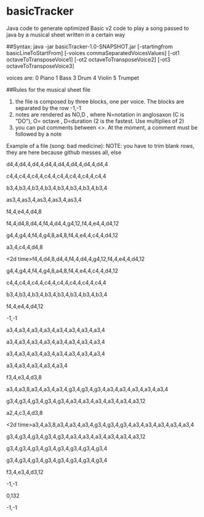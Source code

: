 # basicTracker
Java code to generate optimized Basic v2 code to play a song passed to java by a musical sheet written in a certain way

##Syntax: java -jar basicTracker-1.0-SNAPSHOT.jar [-startingfrom basicLineToStartFrom] [-voices commaSeparatedVoicesValues] [-ot1 octaveToTransposeVoice1] [-ot2 octaveToTransposeVoice2] [-ot3 octaveToTransposeVoice3] <filepath>

voices are:
0 Piano
1 Bass
3 Drum
4 Violin
5 Trumpet

##Rules for the musical sheet file
1) the file is composed by three blocks, one per voice. The blocks are separated by the row -1,-1
2) notes are rendered as NO,D , where N=notation in anglosaxon (C is "DO"), O= octave , D=duration (2 is the fastest. Use multiplies of 2)
3) you can put comments between <>. At the moment, a comment must be followed by a note

Example of a file (song: bad medicine): NOTE: you have to trim blank rows, they are here because github messes all, else

d4,4,d4,4,d4,4,d4,4,d4,4,d4,4,d4,4,d4,4

c4,4,c4,4,c4,4,c4,4,c4,4,c4,4,c4,4,c4,4

b3,4,b3,4,b3,4,b3,4,b3,4,b3,4,b3,4,b3,4

as3,4,as3,4,as3,4,as3,4,as3,4

f4,4,e4,4,d4,8

<endintro>f4,4,d4,8,d4,4,f4,4,d4,4,g4,12,f4,4,e4,4,d4,12

g4,4,g4,4,f4,4,g4,8,a4,8,f4,4,e4,4,c4,4,d4,12

<oh oho ho>a3,4,c4,4,d4,8

<2d time>f4,4,d4,8,d4,4,f4,4,d4,4,g4,12,f4,4,e4,4,d4,12

g4,4,g4,4,f4,4,g4,8,a4,8,f4,4,e4,4,c4,4,d4,12

<closing>c4,4,c4,4,c4,4,c4,4,c4,4,c4,4,c4,4,c4,4

b3,4,b3,4,b3,4,b3,4,b3,4,b3,4,b3,4,b3,4

f4,4,e4,4,d4,12

-1,-1

a3,4,a3,4,a3,4,a3,4,a3,4,a3,4,a3,4,a3,4

a3,4,a3,4,a3,4,a3,4,a3,4,a3,4,a3,4,a3,4

a3,4,a3,4,a3,4,a3,4,a3,4,a3,4,a3,4,a3,4

a3,4,a3,4,a3,4,a3,4,a3,4

f3,4,e3,4,d3,8

<endintro>a3,4,a3,8,a3,4,a3,4,a3,4,g3,4,g3,4,g3,4,a3,4,a3,4,a3,4,a3,4,a3,4

g3,4,g3,4,g3,4,g3,4,g3,4,a3,4,a3,4,a3,4,a3,4,a3,4,a3,12

<oh oho ho>a2,4,c3,4,d3,8

<2d time>a3,4,a3,8,a3,4,a3,4,a3,4,g3,4,g3,4,g3,4,a3,4,a3,4,a3,4,a3,4,a3,4

g3,4,g3,4,g3,4,g3,4,g3,4,a3,4,a3,4,a3,4,a3,4,a3,4,a3,12

<closing>g3,4,g3,4,g3,4,g3,4,g3,4,g3,4,g3,4,g3,4

g3,4,g3,4,g3,4,g3,4,g3,4,g3,4,g3,4,g3,4

f3,4,e3,4,d3,12

-1,-1

0,132

-1,-1

